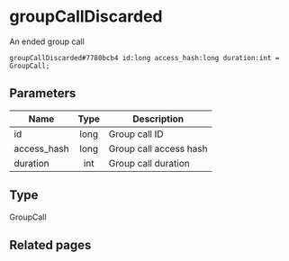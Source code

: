 # groupCallDiscarded
An ended group call

```
groupCallDiscarded#7780bcb4 id:long access_hash:long duration:int = GroupCall;
```

## Parameters
| Name | Type | Description |
| ---- | :----: | ----------- |
| id | long | Group call ID |
| access_hash | long | Group call access hash |
| duration | int | Group call duration |


## Type
GroupCall

## Related pages
